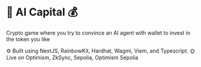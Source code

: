 # 🧠 AI Capital 💰

Crypto game where you try to convince an AI agent with wallet to invest in the token you like

⚙️ Built using NextJS, RainbowKit, Hardhat, Wagmi, Viem, and Typescript.
🌞 Live on Optimism, ZkSync, Sepolia, Optimism Sepolia